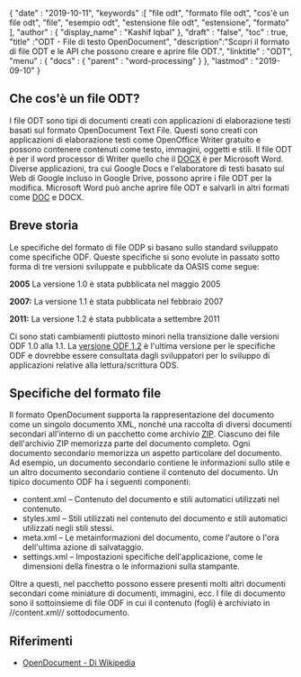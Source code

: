 {
  "date" : "2019-10-11",
  "keywords" :[ "file odt", "formato file odt", "cos'è un file odt", "file", "esempio odt", "estensione file odt", "estensione", "formato" ],
  "author" : {
    "display_name" : "Kashif Iqbal"
},
  "draft" : "false",
  "toc" : true,
  "title" :"ODT - File di testo OpenDocument",
  "description":"Scopri il formato di file ODT e le API che possono creare e aprire file ODT.",
  "linktitle" : "ODT",
  "menu" : {
    "docs" : {
      "parent" : "word-processing"
}
},
  "lastmod" : "2019-09-10"
}

## Che cos'è un file ODT?

I file ODT sono tipi di documenti creati con applicazioni di elaborazione testi basati sul formato OpenDocument Text File. Questi sono creati con applicazioni di elaborazione testi come OpenOffice Writer gratuito e possono contenere contenuti come testo, immagini, oggetti e stili. Il file ODT è per il word processor di Writer quello che il [DOCX](/it/word-processing/docx/) è per Microsoft Word. Diverse applicazioni, tra cui Google Docs e l'elaboratore di testi basato sul Web di Google incluso in Google Drive, possono aprire i file ODT per la modifica. Microsoft Word può anche aprire file ODT e salvarli in altri formati come [DOC](/it/word-processing/doc/) e DOCX.

## Breve storia ##

Le specifiche del formato di file ODP si basano sullo standard sviluppato come specifiche ODF. Queste specifiche si sono evolute in passato sotto forma di tre versioni sviluppate e pubblicate da OASIS come segue:

**2005** La versione 1.0 è stata pubblicata nel maggio 2005

**2007:** La versione 1.1 è stata pubblicata nel febbraio 2007

**2011:** La versione 1.2 è stata pubblicata a settembre 2011

Ci sono stati cambiamenti piuttosto minori nella transizione dalle versioni ODF 1.0 alla 1.1. La [versione ODF 1.2](https://www.oasis-open.org/standards#opendocumentv1.2) è l'ultima versione per le specifiche ODF e dovrebbe essere consultata dagli sviluppatori per lo sviluppo di applicazioni relative alla lettura/scrittura ODS.

## Specifiche del formato file ##

Il formato OpenDocument supporta la rappresentazione del documento come un singolo documento XML, nonché una raccolta di diversi documenti secondari all'interno di un pacchetto come archivio [ZIP](/it/compression/zip/). Ciascuno dei file dell'archivio ZIP memorizza parte del documento completo. Ogni documento secondario memorizza un aspetto particolare del documento. Ad esempio, un documento secondario contiene le informazioni sullo stile e un altro documento secondario contiene il contenuto del documento. Un tipico documento ODF ha i seguenti componenti:

* content.xml – Contenuto del documento e stili automatici utilizzati nel contenuto.
* styles.xml – Stili utilizzati nel contenuto del documento e stili automatici utilizzati negli stili stessi.
* meta.xml – Le metainformazioni del documento, come l'autore o l'ora dell'ultima azione di salvataggio.
* settings.xml – Impostazioni specifiche dell'applicazione, come le dimensioni della finestra o le informazioni sulla stampante.

Oltre a questi, nel pacchetto possono essere presenti molti altri documenti secondari come miniature di documenti, immagini, ecc. I file di documento sono il sottoinsieme di file ODF in cui il contenuto (fogli) è archiviato in //content.xml// sottodocumento.

## Riferimenti ##

* [OpenDocument - Di Wikipedia](https://en.wikipedia.org/wiki/OpenDocument)

